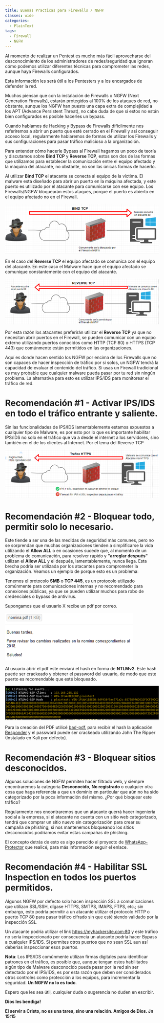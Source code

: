 ```yaml
---
title: Buenas Practicas para Firewalls / NGFW
classes: wide
categories:
  - PlainText
tags:
  - Firewall
  - NGFW
---
```

Al momento de realizar un Pentest es mucho más fácil aprovecharse del desconocimiento de los administradores de redes/seguridad que ignoran cómo podemos utilizar diferentes técnicas para comprometer las redes, aunque haya Firewalls configurados.
 
Esta información les será útil a los Pentesters y a los encargados de defender la red.
 
Muchos piensan que con la instalación de Firewalls o NGFW (Next Generation Firewalls), estarán protegidos al 100% de los ataques de red, no obstante, aunque los NGFW han puesto una capa extra de complejidad a los APT (Advance Persistent Threat), no cabe duda de que si estos no están bien configurados es posible hacerles un bypass. 
 
Cuando hablamos de Hacking y Bypass de Firewalls difícilmente nos referiremos a abrir un puerto que esté cerrado en el Firewall y así conseguir acceso local, regularmente hablaremos de formas de utilizar los Firewalls y sus configuraciones para pasar tráfico malicioso a la organización.
 
Para entender cómo hacerle Bypass al Firewall hagamos un poco de teoría y discutamos sobre **Bind TCP** y **Reverse TCP**, estos son dos de las formas que utilizamos para establecer la comunicación entre el equipo afectado y la máquina del atacante, no obstante, no son las únicas formas de hacerlo. 
 
Al utilizar **Bind TCP** el atacante se conecta al equipo de la víctima. El malware está diseñado para abrir un puerto en la máquina afectada, y este puerto es utilizado por el atacante para comunicarse con ese equipo. Los Firewalls/NGFW bloquearán estos ataques, porque el puerto es abierto en el equipo afectado no en el Firewall.
 
![Bind_TCP](/assets/images/posts/2018-6-26-Buenas-Practicas-Para-Firewalls-NGFW/bind_tcp.png)
 
En el caso del **Reverse TCP** el equipo afectado se comunica con el equipo del atacante. En este caso el Malware hace que el equipo afectado se comunique constantemente con el equipo del atacante.
 
![Reverse_TCP](/assets/images/posts/2018-6-26-Buenas-Practicas-Para-Firewalls-NGFW/reverse_tcp.png) 
 
Por esta razón los atacantes preferirán utilizar el **Reverse TCP** ya que no necesitan abrir puertos en el Firewall, se pueden comunicar con un equipo externo utilizando puertos conocidos como HTTP (TCP 80) o HTTPS (TCP 443) que comúnmente están permitidos en las organizaciones. 
 
Aquí es donde hacen sentido los NGFW por encima de los Firewalls que no son capaces de hacer inspección de tráfico por si solos, un NGFW tendrá la capacidad de evaluar el contenido del tráfico. Si usas un Firewall tradicional es muy probable que cualquier malware pueda pasar por tu red sin ningún problema. La alternativa para esto es utilizar IPS/IDS para monitorear el tráfico de red. 
 
# Recomendación #1 - Activar IPS/IDS en todo el tráfico entrante y saliente. 
 
Sin las funcionalidades de IPS/IDS lamentablemente estamos expuestos a cualquier tipo de Malware, es por esto por lo que es importante habilitar IPS/IDS no solo en el tráfico que va a desde el internet a los servidores, sino también en el de los clientes al Internet. Por el tema del Reverse TCP
 
![Analisis_Network](/assets/images/posts/2018-6-26-Buenas-Practicas-Para-Firewalls-NGFW/ips_ids_ssl_inspection.png)
 
# Recomendación #2 - Bloquear todo, permitir solo lo necesario.
 
Este tiende a ser una de las medidas de seguridad más comunes, pero no se sorprendan que muchas organizaciones tienden a simplificarse la vida utilizando el **Allow ALL** o en ocasiones sucede que, al momento de un problema de comunicación, para resolver rápido y **"arreglar después"** utilizan el **Allow ALL** y el después, lamentablemente, nunca llega. Esta brecha podría ser utilizada por los atacantes para comprometer la organización. Veamos un ejemplo de porque esto es un problema:
 
Tenemos el protocolo **SMB** o **TCP 445**, es un protocolo utilizado comúnmente para comunicaciones internas y no recomendado para conexiones públicas, ya que se pueden utilizar muchos para robo de credenciales o bypass de antivirus. 
 
Supongamos que el usuario X recibe un pdf por correo.

![phishing](/assets/images/posts/2018-6-26-Buenas-Practicas-Para-Firewalls-NGFW/email_phishing.png)
 
Al usuario abrir el pdf este enviará el hash en forma de **NTLMv2**. Este hash puede ser crackeado y obtener el password del usuario, de modo que este puerto es recomendable que esté bloqueado.

![NTLMv2-hash](/assets/images/posts/2018-6-26-Buenas-Practicas-Para-Firewalls-NGFW/NTLMv2-hash.png)

Para la creación del PDF utilicé [bad-pdf](https://github.com/deepzec/Bad-Pdf), para recibir el hash la aplicación [Responder](https://github.com/SpiderLabs/Responder) y el password puede ser crackeado utilizando John The Ripper (Instalado en Kali por defecto). 
 
# Recomendación #3 - Bloquear sitios desconocidos. 
 
Algunas soluciones de NGFW permiten hacer filtrado web, y siempre encontraremos la categoría **Desconocido**, **No registrado** o cualquier otra cosa que haga referencia a que un dominio en particular que aún no ha sido categorizado por la poca información del mismo. ¿Por qué bloquear este tráfico? 
 
Regularmente nos encontraremos que un atacante querrá hacer ingeniería social a la empresa, si el atacante no cuenta con un sitio web categorizado, tendrá que comprar un sitio nuevo sin categorización para crear su campaña de phishing, si nos mantenemos bloqueando los sitios desconocidos podríamos evitar estas campañas de phishing. 
 
El concepto detrás de esto es algo parecido al proyecto de [WhatsApp-Protector](https://github.com/juliourena/WhatsApp-Protector) que realicé, para más información seguir el enlace.
 
# Recomendación #4 - Habilitar SSL Inspection en todos los puertos permitidos.
 
Algunos NGFW por defecto solo hacen inspección SSL a comunicaciones que utilizan SSL/SSH, dígase HTTPS, SMTPS, IMAPS, FTPS, etc.; sin embargo, esto podría permitir a un atacante utilizar el protocolo HTTP o puerto TCP 80 para pasar tráfico cifrado sin que esté siendo validado por la inspección SSL. 
 
Un atacante podría utilizar el link https://myhackersite.com:80 y este tráfico no sería inspeccionado por consecuencia un atacante podría hacer Bypass a cualquier IPS/IDS. Si permites otros puertos que no sean SSL aun así deberías inspeccionar esos puertos.
 
**Nota**: Los IPS/IDS comúnmente utilizan firmas digitales para identificar patrones en el tráfico, es posible que, aunque tengan estos habilitados algún tipo de Malware desconocido pueda pasar por la red sin ser detectado por el IPS/IDS, es por esta razón que deben ser considerados otros controles como protección a los equipos, para incrementar la seguridad. **Un NGFW no lo es todo**.
 
Espero que les sea útil, cualquier duda o sugerencia no duden en escribir.

**Dios les bendiga!**

**El servir a Cristo, no es una tarea, sino una relación. Amigos de Dios. Jn 15:15** 
